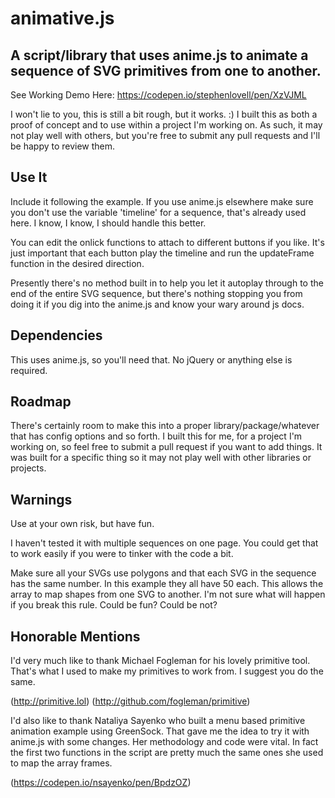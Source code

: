 # animative.js
## A script/library that uses anime.js to animate a sequence of SVG primitives from one to another.

See Working Demo Here: https://codepen.io/stephenlovell/pen/XzVJML

I won't lie to you, this is still a bit rough, but it works. :) I built this as both a proof of concept and to use within a project I'm working on. As such, it may not play well with others, but you're free to submit any pull requests and I'll be happy to review them.

## Use It

Include it following the example. If you use anime.js elsewhere make sure you don't use the variable 'timeline' for a sequence, that's already used here. I know, I know, I should handle this better.

You can edit the onlick functions to attach to different buttons if you like. It's just important that each button play the timeline and run the updateFrame function in the desired direction.

Presently there's no method built in to help you let it autoplay through to the end of the entire SVG sequence, but there's nothing stopping you from doing it if you dig into the anime.js and know your wary around js docs.

## Dependencies

This uses anime.js, so you'll need that. No jQuery or anything else is required.

## Roadmap

There's certainly room to make this into a proper library/package/whatever that has config options and so forth. I built this for me, for a project I'm working on, so feel free to submit a pull request if you want to add things. It was built for a specific thing so it may not play well with other libraries or projects.

## Warnings

Use at your own risk, but have fun.

I haven't tested it with multiple sequences on one page. You could get that to work easily if you were to tinker with the code a bit.

Make sure all your SVGs use polygons and that each SVG in the sequence has the same number. In this example they all have 50 each. This allows the array to map shapes from one SVG to another. I'm not sure what will happen if you break this rule. Could be fun? Could be not?

## Honorable Mentions

I'd very much like to thank Michael Fogleman for his lovely primitive tool. That's what I used to make my primitives to work from. I suggest you do the same.

(http://primitive.lol)
(http://github.com/fogleman/primitive)

I'd also like to thank Nataliya Sayenko who built a menu based primitive animation example using GreenSock. That gave me the idea to try it with anime.js with some changes. Her methodology and code were vital. In fact the first two functions in the script are pretty much the same ones she used to map the array frames.

(https://codepen.io/nsayenko/pen/BpdzOZ)
